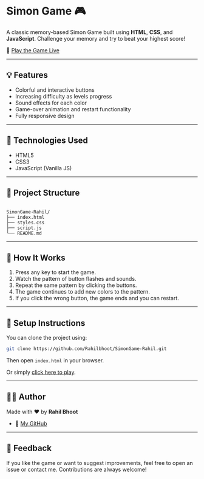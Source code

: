 # Simon Game 🎮

A classic memory-based Simon Game built using **HTML**, **CSS**, and **JavaScript**. Challenge your memory and try to beat your highest score!

🔗 [Play the Game Live](https://simongame-rahil.netlify.app/)

---

## 💡 Features

- Colorful and interactive buttons
- Increasing difficulty as levels progress
- Sound effects for each color
- Game-over animation and restart functionality
- Fully responsive design

---

## 🚀 Technologies Used

- HTML5
- CSS3
- JavaScript (Vanilla JS)

---

## 📁 Project Structure

```

SimonGame-Rahil/
├── index.html
├── styles.css
├── script.js
└── README.md

````

---

## 🧠 How It Works

1. Press any key to start the game.
2. Watch the pattern of button flashes and sounds.
3. Repeat the same pattern by clicking the buttons.
4. The game continues to add new colors to the pattern.
5. If you click the wrong button, the game ends and you can restart.

---

## 🔧 Setup Instructions

You can clone the project using:

```bash
git clone https://github.com/Rahilbhoot/SimonGame-Rahil.git
````

Then open `index.html` in your browser.

Or simply [click here to play](https://simongame-rahil.netlify.app/).

---

## 🙋‍♂️ Author

Made with ❤️ by **Rahil Bhoot**

* 🔗 [My GitHub](https://github.com/Rahilbhoot)

---

## 💬 Feedback

If you like the game or want to suggest improvements, feel free to open an issue or contact me. Contributions are always welcome!
